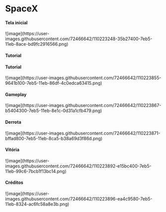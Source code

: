# SpaceX
 
 <h4>Tela inicial</h4>
![image](https://user-images.githubusercontent.com/72466642/110223248-35b27400-7eb5-11eb-8ace-bd9fc2916566.png)


<h4>Tutorial</h4>



<h4>Tutorial</h4>
![image](https://user-images.githubusercontent.com/72466642/110223855-9641b100-7eb5-11eb-86df-4c0edca63415.png)

<h4>Gameplay</h4>
![image](https://user-images.githubusercontent.com/72466642/110223867-b5404300-7eb5-11eb-8e1c-0d31a1cfb479.png)

<h4>Derrota</h4>
![image](https://user-images.githubusercontent.com/72466642/110223871-bffad800-7eb5-11eb-8ca5-b38a69d3f86d.png)

<h4>Vitória</h4>
![image](https://user-images.githubusercontent.com/72466642/110223892-e15bc400-7eb5-11eb-99c6-7bcb1f13bc14.png)

<h4>Créditos</h4>
![image](https://user-images.githubusercontent.com/72466642/110223896-ea4c9580-7eb5-11eb-8324-ac6fc58a8e3b.png)













